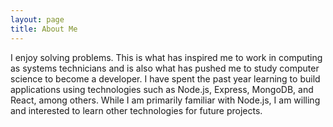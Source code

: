```yaml
---
layout: page
title: About Me
---
```


I enjoy solving problems. This is what has inspired me to work in computing as systems technicians and is also what has pushed me to study computer science to become a developer. I have spent the past year learning to build applications using technologies such as Node.js, Express, MongoDB, and React, among others. While I am primarily familiar with Node.js, I am willing and interested to learn other technologies for future projects.
